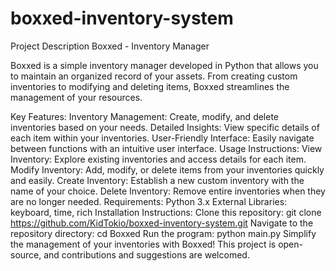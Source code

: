 # boxxed-inventory-system
Project Description
Boxxed - Inventory Manager

Boxxed is a simple inventory manager developed in Python that allows you to maintain an organized record of your assets. From creating custom inventories to modifying and deleting items, Boxxed streamlines the management of your resources.

Key Features:
Inventory Management: Create, modify, and delete inventories based on your needs.
Detailed Insights: View specific details of each item within your inventories.
User-Friendly Interface: Easily navigate between functions with an intuitive user interface.
Usage Instructions:
View Inventory: Explore existing inventories and access details for each item.
Modify Inventory: Add, modify, or delete items from your inventories quickly and easily.
Create Inventory: Establish a new custom inventory with the name of your choice.
Delete Inventory: Remove entire inventories when they are no longer needed.
Requirements:
Python 3.x
External Libraries: keyboard, time, rich
Installation Instructions:
Clone this repository: git clone https://github.com/KidTokio/boxxed-inventory-system.git
Navigate to the repository directory: cd Boxxed
Run the program: python main.py
Simplify the management of your inventories with Boxxed! This project is open-source, and contributions and suggestions are welcomed.
